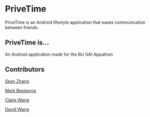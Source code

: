 # PriveTime

PriveTime is an Android lifestyle application that eases communication between friends.

## PriveTime is...
An Android application made for the BU GAI Appathon

## Contributors

[Sean Zhang](https://github.com/puzzledsean)

[Mark Bestavros](https://github.com/Markouka)

[Claire Wang](https://github.com/clairew)

[David Wang](https://github.com/davidwang830)
